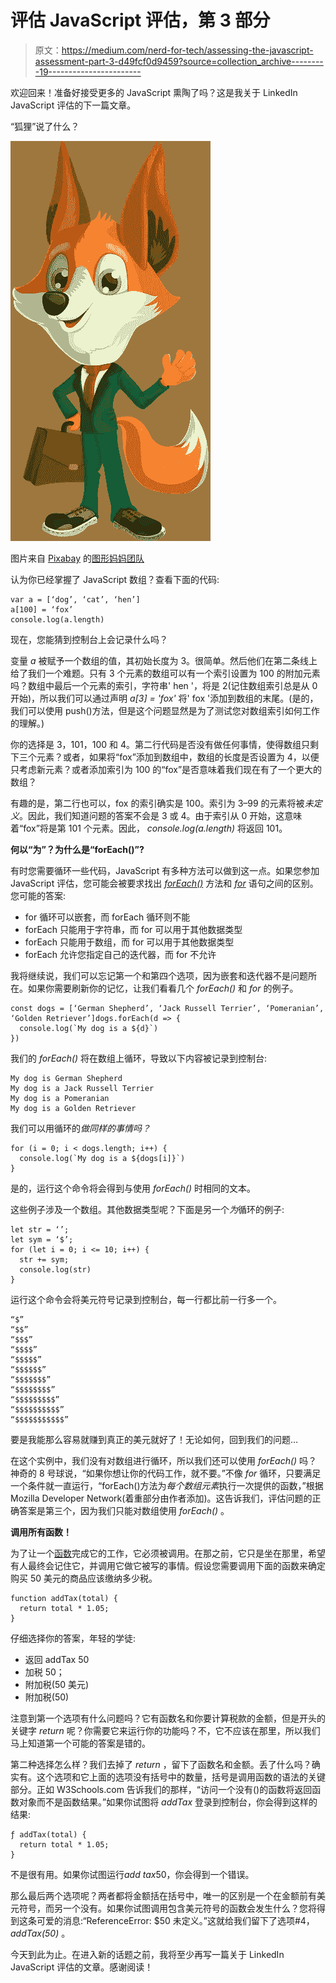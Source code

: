 # 评估 JavaScript 评估，第 3 部分

> 原文：<https://medium.com/nerd-for-tech/assessing-the-javascript-assessment-part-3-d49fcf0d9459?source=collection_archive---------19----------------------->

欢迎回来！准备好接受更多的 JavaScript 熏陶了吗？这是我关于 LinkedIn JavaScript 评估的下一篇文章。

“狐狸”说了什么？

![](img/198f53baf0d9e48737bdfcdfe80ebb9b.png)

图片来自 [Pixabay](https://pixabay.com/?utm_source=link-attribution&amp;utm_medium=referral&amp;utm_campaign=image&amp;utm_content=1773727) 的[图形妈妈团队](https://pixabay.com/users/graphicmama-team-2641041/?utm_source=link-attribution&amp;utm_medium=referral&amp;utm_campaign=image&amp;utm_content=1773727)

认为你已经掌握了 JavaScript 数组？查看下面的代码:

```
var a = [‘dog’, ‘cat’, ‘hen’]
a[100] = ‘fox’
console.log(a.length)
```

现在，您能猜到控制台上会记录什么吗？

变量 *a* 被赋予一个数组的值，其初始长度为 3。很简单。然后他们在第二条线上给了我们一个难题。只有 3 个元素的数组可以有一个索引设置为 100 的附加元素吗？数组中最后一个元素的索引，字符串' hen '，将是 2(记住数组索引总是从 0 开始)，所以我们可以通过声明 *a[3] = 'fox'* 将' fox '添加到数组的末尾。(是的，我们可以使用 push()方法，但是这个问题显然是为了测试您对数组索引如何工作的理解。)

你的选择是 3，101，100 和 4。第二行代码是否没有做任何事情，使得数组只剩下三个元素？或者，如果将“fox”添加到数组中，数组的长度是否设置为 4，以便只考虑新元素？或者添加索引为 100 的“fox”是否意味着我们现在有了一个更大的数组？

有趣的是，第二行也可以，fox 的索引确实是 100。索引为 3–99 的元素将被*未定义*。因此，我们知道问题的答案不会是 3 或 4。由于索引从 0 开始，这意味着“fox”将是第 101 个元素。因此， *console.log(a.length)* 将返回 101。

**何以“为”？为什么是“forEach()”?**

有时您需要循环一些代码，JavaScript 有多种方法可以做到这一点。如果您参加 JavaScript 评估，您可能会被要求找出 [*forEach()*](https://www.w3schools.com/jsref/jsref_foreach.asp) 方法和 [*for*](https://www.w3schools.com/js/js_loop_for.asp) 语句之间的区别。您可能的答案:

*   for 循环可以嵌套，而 forEach 循环则不能
*   forEach 只能用于字符串，而 for 可以用于其他数据类型
*   forEach 只能用于数组，而 for 可以用于其他数据类型
*   forEach 允许您指定自己的迭代器，而 for 不允许

我将继续说，我们可以忘记第一个和第四个选项，因为嵌套和迭代器不是问题所在。如果你需要刷新你的记忆，让我们看看几个 *forEach()* 和 *for* 的例子。

```
const dogs = [‘German Shepherd’, ‘Jack Russell Terrier’, ‘Pomeranian’, ‘Golden Retriever’]dogs.forEach(d => {
  console.log(`My dog is a ${d}`)
})
```

我们的 *forEach()* 将在数组上循环，导致以下内容被记录到控制台:

```
My dog is German Shepherd
My dog is a Jack Russell Terrier
My dog is a Pomeranian
My dog is a Golden Retriever
```

我们可以用循环的*做同样的事情吗？*

```
for (i = 0; i < dogs.length; i++) {
  console.log(`My dog is a ${dogs[i]}`)
}
```

是的，运行这个命令将会得到与使用 *forEach()* 时相同的文本。

这些例子涉及一个数组。其他数据类型呢？下面是另一个*为*循环的例子:

```
let str = ‘’;
let sym = ‘$’;
for (let i = 0; i <= 10; i++) {
  str += sym;
  console.log(str)
}
```

运行这个命令会将美元符号记录到控制台，每一行都比前一行多一个。

```
“$”
“$$”
“$$$”
“$$$$”
“$$$$$”
“$$$$$$”
“$$$$$$$”
“$$$$$$$$”
“$$$$$$$$$”
“$$$$$$$$$$”
“$$$$$$$$$$$”
```

要是我能那么容易就赚到真正的美元就好了！无论如何，回到我们的问题…

在这个实例中，我们没有对数组进行循环，所以我们还可以使用 *forEach()* 吗？神奇的 8 号球说，“如果你想让你的代码工作，就不要。”不像 *for* 循环，只要满足一个条件就一直运行，“forEach()方法为*每个数组元素*执行一次提供的函数，”根据 Mozilla Developer Network(着重部分由作者添加)。这告诉我们，评估问题的正确答案是第三个，因为我们只能对数组使用 *forEach()* 。

**调用所有函数！**

为了让一个[函数](https://developer.mozilla.org/en-US/docs/Web/JavaScript/Guide/Functions)完成它的工作，它必须被调用。在那之前，它只是坐在那里，希望有人最终会记住它，并调用它做它被写的事情。假设您需要调用下面的函数来确定购买 50 美元的商品应该缴纳多少税。

```
function addTax(total) {
  return total * 1.05;
}
```

仔细选择你的答案，年轻的学徒:

*   返回 addTax 50
*   加税 50；
*   附加税(50 美元)
*   附加税(50)

注意到第一个选项有什么问题吗？它有函数名和你要计算税款的金额，但是开头的关键字 *return* 呢？你需要它来运行你的功能吗？不，它不应该在那里，所以我们马上知道第一个可能的答案是错的。

第二种选择怎么样？我们去掉了 *return* ，留下了函数名和金额。丢了什么吗？确实有。这个选项和它上面的选项没有括号中的数量，括号是调用函数的语法的关键部分。正如 W3Schools.com 告诉我们的那样，“访问一个没有()的函数将返回函数对象而不是函数结果。”如果你试图将 *addTax* 登录到控制台，你会得到这样的结果:

```
ƒ addTax(total) {
  return total * 1.05;
}
```

不是很有用。如果你试图运行*add tax*50，你会得到一个错误。

那么最后两个选项呢？两者都将金额括在括号中，唯一的区别是一个在金额前有美元符号，而另一个没有。如果你试图调用包含美元符号的函数会发生什么？您将得到这条可爱的消息:“ReferenceError: $50 未定义。”这就给我们留下了选项#4， *addTax(50)* 。

今天到此为止。在进入新的话题之前，我将至少再写一篇关于 LinkedIn JavaScript 评估的文章。感谢阅读！